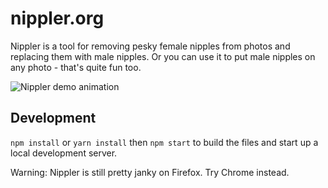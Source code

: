 # nippler.org

Nippler is a tool for removing pesky female nipples from photos and replacing
them with male nipples. Or you can use it to put male nipples on any
photo - that's quite fun too.

![Nippler demo animation](demo.gif)

## Development

`npm install` or `yarn install` then `npm start` to build the files
and start up a local development server.

Warning: Nippler is still pretty janky on Firefox. Try Chrome instead.